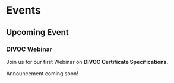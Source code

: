 # Events

## Upcoming Event

### DIVOC Webinar

Join us for our first Webinar on **DIVOC Certificate Specifications.**

Announcement coming soon!
